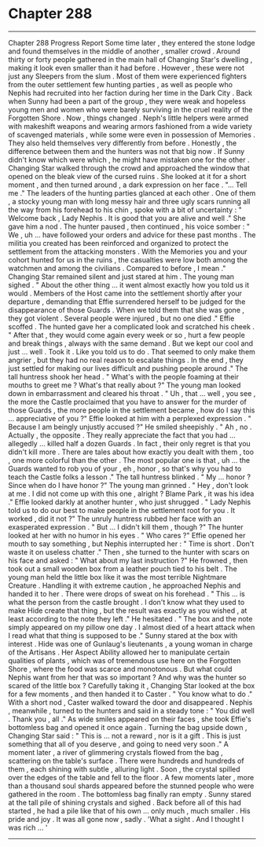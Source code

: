 
# Chapter 288


---

Chapter 288 Progress Report
Some time later , they entered the stone lodge and found themselves in the middle of another , smaller crowd . Around thirty or forty people gathered in the main hall of Changing Star's dwelling , making it look even smaller than it had before .
However , these were not just any Sleepers from the slum . Most of them were experienced fighters from the outer settlement few hunting parties , as well as people who Nephis had recruited into her faction during her time in the Dark City .
Back when Sunny had been a part of the group , they were weak and hopeless young men and women who were barely surviving in the cruel reality of the Forgotten Shore . Now , things changed . Neph's little helpers were armed with makeshift weapons and wearing armors fashioned from a wide variety of scavenged materials , while some were even in possession of Memories . They also held themselves very differently from before .
Honestly , the difference between them and the hunters was not that big now . If Sunny didn't know which were which , he might have mistaken one for the other .
Changing Star walked through the crowd and approached the window that opened on the bleak view of the cursed ruins . She looked at it for a short moment , and then turned around , a dark expression on her face .
"... Tell me ."
The leaders of the hunting parties glanced at each other . One of them , a stocky young man with long messy hair and three ugly scars running all the way from his forehead to his chin , spoke with a bit of uncertainty :
" Welcome back , Lady Nephis . It is good that you are alive and well ."
She gave him a nod . The hunter paused , then continued , his voice somber :
" We , uh … have followed your orders and advice for these past months . The militia you created has been reinforced and organized to protect the settlement from the attacking monsters . With the Memories you and your cohort hunted for us in the ruins , the casualties were low both among the watchmen and among the civilians . Compared to before , I mean ."
Changing Star remained silent and just stared at him . The young man sighed .
" About the other thing … it went almost exactly how you told us it would . Members of the Host came into the settlement shortly after your departure , demanding that Effie surrendered herself to be judged for the disappearance of those Guards . When we told them that she was gone , they got violent . Several people were injured , but no one died ."
Effie scoffed . The hunted gave her a complicated look and scratched his cheek .
" After that , they would come again every week or so , hurt a few people and break things , always with the same demand . But we kept our cool and just … well . Took it . Like you told us to do . That seemed to only make them angrier , but they had no real reason to escalate things . In the end , they just settled for making our lives difficult and pushing people around ."
The tall huntress shook her head .
" What's with the people foaming at their mouths to greet me ? What's that really about ?"
The young man looked down in embarrassment and cleared his throat .
" Uh , that … well , you see , the more the Castle proclaimed that you have to answer for the murder of those Guards , the more people in the settlement became , how do I say this … appreciative of you ?"
Effie looked at him with a perplexed expression .
" Because I am beingly unjustly accused ?"
He smiled sheepishly .
" Ah , no . Actually , the opposite . They really appreciate the fact that you had … allegedly … killed half a dozen Guards . In fact , their only regret is that you didn't kill more . There are tales about how exactly you dealt with them , too , one more colorful than the other . The most popular one is that , uh … the Guards wanted to rob you of your , eh , honor , so that's why you had to teach the Castle folks a lesson ."
The tall huntress blinked .
" My … honor ? Since when do I have honor ?"
The young man grinned .
" Hey , don't look at me . I did not come up with this one , alright ? Blame Park , it was his idea ."
Effie looked darkly at another hunter , who just shrugged .
" Lady Nephis told us to do our best to make people in the settlement root for you . It worked , did it not ?"
The unruly huntress rubbed her face with an exasperated expression .
" But ... I didn't kill them , though ?"
The hunter looked at her with no humor in his eyes .
" Who cares ?"
Effie opened her mouth to say something , but Nephis interrupted her :
" Time is short . Don't waste it on useless chatter ."
Then , she turned to the hunter with scars on his face and asked :
" What about my last instruction ?"
He frowned , then took out a small wooden box from a leather pouch tied to his belt . The young man held the little box like it was the most terrible Nightmare Creature . Handling it with extreme caution , he approached Nephis and handed it to her .
There were drops of sweat on his forehead .
" This ... is what the person from the castle brought . I don't know what they used to make Hide create that thing , but the result was exactly as you wished , at least according to the note they left ."
He hesitated .
" The box and the note simply appeared on my pillow one day . I almost died of a heart attack when I read what that thing is supposed to be ."
Sunny stared at the box with interest . Hide was one of Gunlaug's lieutenants , a young woman in charge of the Artisans . Her Aspect Ability allowed her to manipulate certain qualities of plants , which was of tremendous use here on the Forgotten Shore , where the food was scarce and monotonous .
But what could Nephis want from her that was so important ? And why was the hunter so scared of the little box ?
Carefully taking it , Changing Star looked at the box for a few moments , and then handed it to Caster .
" You know what to do ."
With a short nod , Caster walked toward the door and disappeared .
Nephis , meanwhile , turned to the hunters and said in a steady tone :
" You did well . Thank you , all ."
As wide smiles appeared on their faces , she took Effie's bottomless bag and opened it once again . Turning the bag upside down , Changing Star said :
" This is … not a reward , nor is it a gift . This is just something that all of you deserve , and going to need very soon ."
A moment later , a river of glimmering crystals flowed from the bag , scattering on the table's surface . There were hundreds and hundreds of them , each shining with subtle , alluring light . Soon , the crystal spilled over the edges of the table and fell to the floor .
A few moments later , more than a thousand soul shards appeared before the stunned people who were gathered in the room . The bottomless bag finally ran empty .
Sunny stared at the tall pile of shining crystals and sighed . Back before all of this had started , he had a pile like that of his own ... only much , much smaller . His pride and joy .
It was all gone now , sadly .
'What a sight . And I thought I was rich … '

---


